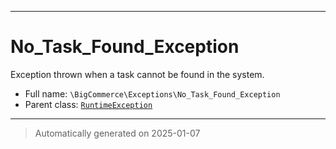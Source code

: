 ***

# No_Task_Found_Exception

Exception thrown when a task cannot be found in the system.



* Full name: `\BigCommerce\Exceptions\No_Task_Found_Exception`
* Parent class: [`RuntimeException`](./classes/RuntimeException.md)






***
> Automatically generated on 2025-01-07
